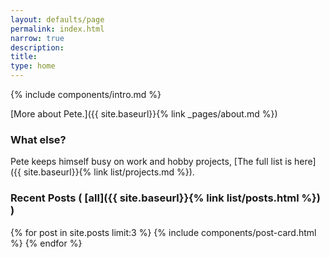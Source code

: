 ```yaml
---
layout: defaults/page
permalink: index.html
narrow: true
description: 
title: 
type: home
---
```


{% include components/intro.md %}

[More about Pete.]({{ site.baseurl}}{% link _pages/about.md %})

### What else?

Pete keeps himself busy on work and hobby projects, [The full list is here]({{ site.baseurl}}{% link list/projects.md %}). 

### Recent Posts ( [all]({{ site.baseurl}}{% link list/posts.html %}) )

{% for post in site.posts limit:3 %}
{% include components/post-card.html %}
{% endfor %}



